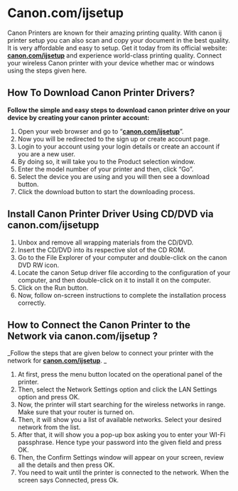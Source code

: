 # Canon.com/ijsetup 

Canon Printers are known for their amazing printing quality. With canon ij printer setup you can also scan and copy your document in the best quality. It is very affordable and easy to setup. Get it today from its official website: **[canon.com/ijsetup](https://canon0cmijsetup.github.io/)** and experience world-class printing quality. Connect your wireless Canon printer with your device whether mac or windows using the steps given here.


## How To Download Canon Printer Drivers?  

**Follow the simple and easy steps to download canon printer drive on your device by creating your canon printer account:**

1. Open your web browser and go to “**[canon.com/ijsetup](https://canon0cmijsetup.github.io/)**”. 
2. Now you will be redirected to the sign up or create account page. 
3. Login to your account using your login details or create an account if you are a new user.
4. By doing so, it will take you to the Product selection window. 
5. Enter the model number of your printer and then, click “Go”. 
6. Select the device you are using and you will then see a download button.
7. Click the download button to start the downloading process.



## Install Canon Printer Driver Using CD/DVD via canon.com/ijsetupp

1. Unbox and remove all wrapping materials from the CD/DVD.
2. Insert the CD/DVD into its respective slot of the CD ROM.
3. Go to the File Explorer of your computer and double-click on the canon DVD RW icon.
4. Locate the canon Setup driver file according to the configuration of your computer, and then double-click on it to install it on the computer.
5. Click on the Run button.
6. Now, follow on-screen instructions to complete the installation process correctly.



## How to Connect the Canon Printer to the Network via canon.com/ijsetup ? 

_Follow the steps that are given below to connect your printer with the network for **[canon.com/ijsetup](https://canon0cmijsetup.github.io/)**. _

1. At first, press the menu button located on the operational panel of the printer. 
2. Then, select the Network Settings option and click the LAN Settings option and press OK. 
3. Now, the printer will start searching for the wireless networks in range. Make sure that your router is turned on. 
4. Then, it will show you a list of available networks. Select your desired network from the list.
5. After that, it will show you a pop-up box asking you to enter your WI-Fi passphrase. Hence type your password into the given field and press OK. 
6. Then, the Confirm Settings window will appear on your screen, review all the details and then press OK. 
7. You need to wait until the printer is connected to the network. When the screen says Connected, press Ok. 
